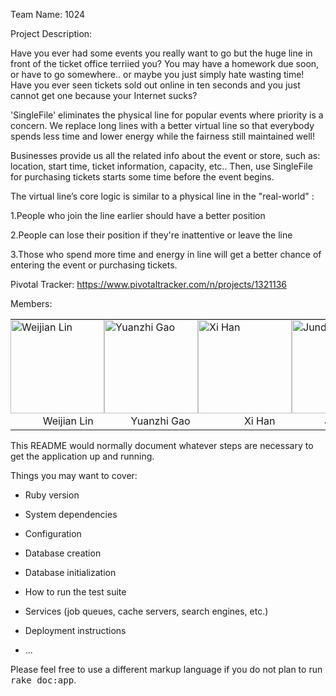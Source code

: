 
Team Name: 1024

Project Description:

Have you ever had some events you really want to go but the huge line in front of the ticket office terriied you?
You may have a homework due soon, or have to go somewhere.. or maybe you just simply hate wasting time!
Have you ever seen tickets sold out online in ten seconds and you just cannot get one because your Internet sucks?

'SingleFile' eliminates the physical line for popular events where priority is a concern. We replace long lines with a better virtual line so that everybody spends less time and lower energy while the fairness still maintained well!

Businesses provide us all the related info about the event or store, such as: location, start time, ticket information, capacity, etc.. Then, use SingleFile for purchasing tickets starts some time before the event begins. 

The virtual line’s core logic is similar to a physical line in the "real-world" :

1.People who join the line earlier should have a better position

2.People can lose their position if they're inattentive or leave the line

3.Those who spend more time and energy in line will get a better chance of entering the event or purchasing tickets.


Pivotal Tracker: https://www.pivotaltracker.com/n/projects/1321136

Members:
<table>
	<tbody>
		<tr>
			<td style="padding: 0px; margin: 0px;"><img src="https://media.licdn.com/mpr/mpr/shrinknp_200_200/p/8/005/091/34b/04d8b97.jpg" alt="Weijian Lin" width="150px" height="150px"></td>
			<td style="padding: 0px; margin: 0px;"><img src="https://raw.githubusercontent.com/scalableinternetservices/Team1024/gaoyuanzhi/Yuanzhi.jpg" alt="Yuanzhi Gao" width="150px" height="150px"></td>
			<td style="padding: 0px; margin: 0px;"><img src="https://media.licdn.com/mpr/mpr/shrinknp_200_200/AAEAAQAAAAAAAAOVAAAAJGU0NTU2MTQzLTZlOTAtNGE1ZS05ZDU5LTUxMzNmYTk4YmNkYg.jpg" alt="Xi Han" width="150px" height="150px"></td>
			<td style="padding: 0px; margin: 0px;"><img src="#" alt="Junda Zhu" width="150px" height="150px"></td>
		</tr>
		<tr>
			<td style="text-align: center;">&nbsp;&nbsp;&nbsp;&nbsp;&nbsp;&nbsp;&nbsp;&nbsp;Weijian Lin</td>
			<td style="text-align: center;">&nbsp;&nbsp;&nbsp;&nbsp;&nbsp;&nbsp;&nbsp;Yuanzhi Gao</td>
			<td style="text-align: center;">&nbsp;&nbsp;&nbsp;&nbsp;&nbsp;&nbsp;&nbsp;&nbsp;&nbsp;&nbsp;&nbsp;Xi Han</td>
			<td style="text-align: center;">&nbsp;&nbsp;&nbsp;&nbsp;&nbsp;&nbsp;&nbsp;&nbsp;Junda Zhu</td>
		</tr>
	</tbody>
</table>

This README would normally document whatever steps are necessary to get the
application up and running.

Things you may want to cover:

* Ruby version

* System dependencies

* Configuration

* Database creation

* Database initialization

* How to run the test suite

* Services (job queues, cache servers, search engines, etc.)

* Deployment instructions

* ...


Please feel free to use a different markup language if you do not plan to run
<tt>rake doc:app</tt>.
